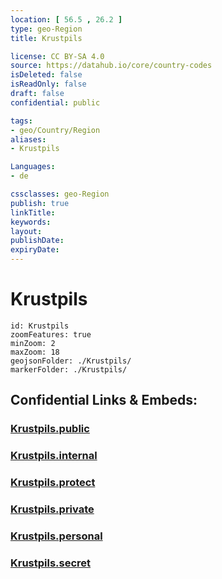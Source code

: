 ```yaml
---
location: [ 56.5 , 26.2 ] 
type: geo-Region
title: Krustpils

license: CC BY-SA 4.0
source: https://datahub.io/core/country-codes
isDeleted: false
isReadOnly: false
draft: false
confidential: public

tags:
- geo/Country/Region
aliases:
- Krustpils

Languages:
- de

cssclasses: geo-Region
publish: true
linkTitle: 
keywords: 
layout: 
publishDate: 
expiryDate: 
---
```


# Krustpils

```leaflet
id: Krustpils
zoomFeatures: true 
minZoom: 2 
maxZoom: 18
geojsonFolder: ./Krustpils/
markerFolder: ./Krustpils/
```


## Confidential Links & Embeds: 

### [Krustpils.public](/_public/\Earth\Continent\Europe\Europe~North\Latvia\CountiesKrustpils.public.md) 

### [Krustpils.internal](/_internal/\Earth\Continent\Europe\Europe~North\Latvia\CountiesKrustpils.internal.md) 

### [Krustpils.protect](/_protect/\Earth\Continent\Europe\Europe~North\Latvia\CountiesKrustpils.protect.md) 

### [Krustpils.private](/_private/\Earth\Continent\Europe\Europe~North\Latvia\CountiesKrustpils.private.md) 

### [Krustpils.personal](/_personal/\Earth\Continent\Europe\Europe~North\Latvia\CountiesKrustpils.personal.md) 

### [Krustpils.secret](/_secret/\Earth\Continent\Europe\Europe~North\Latvia\CountiesKrustpils.secret.md)

